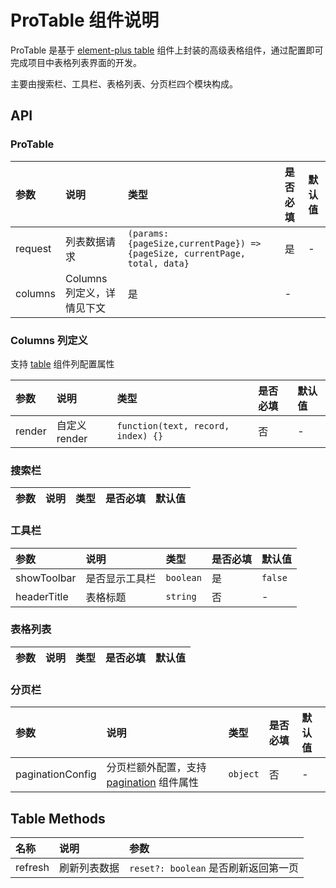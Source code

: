 # ProTable 组件说明

ProTable 是基于 [element-plus table](https://element-plus.org/zh-CN/component/table.html) 组件上封装的高级表格组件，通过配置即可完成项目中表格列表界面的开发。

主要由搜索栏、工具栏、表格列表、分页栏四个模块构成。

## API

### ProTable

| 参数               | 说明              | 类型                 | 是否必填           | 默认值             |
| :---------------- | :---------------- | :------------------- | :----------------- | :-------------- |
| request           | 列表数据请求 | `(params: {pageSize,currentPage}) => {pageSize, currentPage, total, data}` | 是 | - |
| columns           | Columns 列定义，详情见下文               | 是                  | -              |

### Columns 列定义

支持 [table](https://element-plus.org/zh-CN/component/table.html#table-column-attributes) 组件列配置属性

| 参数               | 说明              | 类型                 | 是否必填           | 默认值             |
| :---------------- | :---------------- | :------------------- | :----------------- | :-------------- |
| render | 自定义render | `function(text, record, index) {}` | 否 | - |

### 搜索栏

| 参数               | 说明              | 类型                 | 是否必填           | 默认值             |
| :---------------- | :---------------- | :------------------- | :----------------- | :-------------- |

### 工具栏

| 参数               | 说明              | 类型                 | 是否必填           | 默认值             |
| :---------------- | :---------------- | :------------------- | :----------------- | :-------------- |
| showToolbar           | 是否显示工具栏               | `boolean`                | 是               | `false` |
| headerTitle           | 表格标题               | `string`                | 否               | - |

### 表格列表

| 参数               | 说明              | 类型                 | 是否必填           | 默认值             |
| :---------------- | :---------------- | :------------------- | :----------------- | :-------------- |

### 分页栏

| 参数               | 说明              | 类型                 | 是否必填           | 默认值             |
| :---------------- | :---------------- | :------------------- | :----------------- | :-------------- |
| paginationConfig | 分页栏额外配置，支持 [pagination](https://element-plus.org/zh-CN/component/pagination.html#%E5%B1%9E%E6%80%A7) 组件属性 | `object` | 否 | - |

## Table Methods

| 名称               | 说明              | 参数                  |
| :---------------- | :---------------- | :------------------- |
| refresh   | 刷新列表数据    | `reset?: boolean` 是否刷新返回第一页        |

